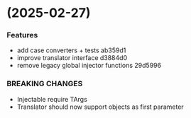#  (2025-02-27)


### Features

* add case converters + tests ab359d1
* improve translator interface d3884d0
* remove legacy global injector functions 29d5996


### BREAKING CHANGES

* Injectable require TArgs
* Translator should now support objects as first parameter



